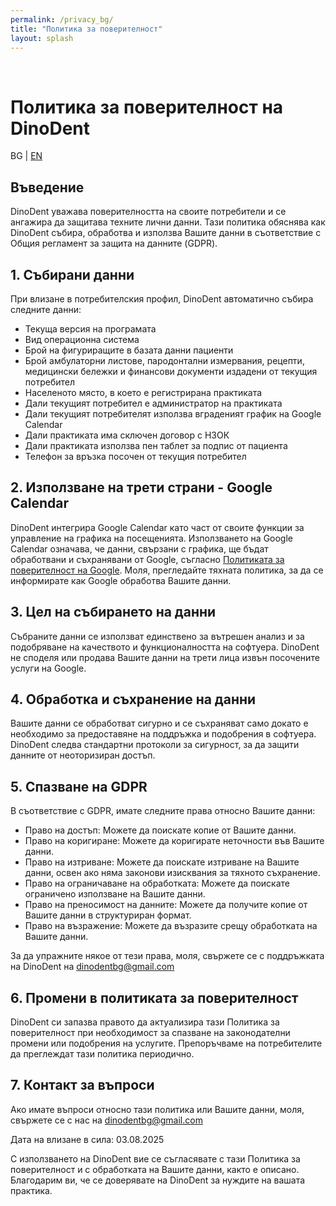 ```yaml
---
permalink: /privacy_bg/
title: "Политика за поверителност"
layout: splash
---
```

<br>



# Политика за поверителност на DinoDent 
BG | [EN](/privacy_en)


## Въведение

DinoDent уважава поверителността на своите потребители и се ангажира да защитава техните лични данни. Тази политика обяснява как DinoDent събира, обработва и използва Вашите данни в съответствие с Общия регламент за защита на данните (GDPR).

## 1. Събирани данни

При влизане в потребителския профил, DinoDent автоматично събира следните данни:

- Текуща версия на програмата
- Вид операционна система
- Брой на фигуриращите в базата данни пациенти
- Брой амбулаторни листове, пародонтални измервания, рецепти, медицински бележки и финансови документи издадени от текущия потребител
- Населеното място, в което е регистрирана практиката
- Дали текущият потребител е администратор на практиката
- Дали текущият потребителят използва вграденият график на Google Calendar
- Дали практиката има сключен договор с НЗОК
- Дали практиката използва пен таблет за подпис от пациента
- Телефон за връзка посочен от текущия потребител

## 2. Използване на трети страни - Google Calendar

DinoDent интегрира Google Calendar като част от своите функции за управление на графика на посещенията. Използването на Google Calendar означава, че данни, свързани с графика, ще бъдат обработвани и съхранявани от Google, съгласно [Политиката за поверителност на Google](https://policies.google.com/privacy?hl=bg). Моля, прегледайте тяхната политика, за да се информирате как Google обработва Вашите данни.

## 3. Цел на събирането на данни

Събраните данни се използват единствено за вътрешен анализ и за подобряване на качеството и функционалността на софтуера. DinoDent не споделя или продава Вашите данни на трети лица извън посочените услуги на Google.

## 4. Обработка и съхранение на данни

Вашите данни се обработват сигурно и се съхраняват само докато е необходимо за предоставяне на поддръжка и подобрения в софтуера. DinoDent следва стандартни протоколи за сигурност, за да защити данните от неоторизиран достъп.

## 5. Спазване на GDPR

В съответствие с GDPR, имате следните права относно Вашите данни:

- Право на достъп: Можете да поискате копие от Вашите данни.
- Право на коригиране: Можете да коригирате неточности във Вашите данни.
- Право на изтриване: Можете да поискате изтриване на Вашите данни, освен ако няма законови изисквания за тяхното съхранение.
- Право на ограничаване на обработката: Можете да поискате ограничено използване на Вашите данни.
- Право на преносимост на данните: Можете да получите копие от Вашите данни в структуриран формат.
- Право на възражение: Можете да възразите срещу обработката на Вашите данни.

За да упражните някое от тези права, моля, свържете се с поддръжката на DinoDent на [dinodentbg@gmail.com](mailto:dinodentbg@gmail.com)

## 6. Промени в политиката за поверителност

DinoDent си запазва правото да актуализира тази Политика за поверителност при необходимост за спазване на законодателни промени или подобрения на услугите. Препоръчваме на потребителите да преглеждат тази политика периодично.

## 7. Контакт за въпроси

Ако имате въпроси относно тази политика или Вашите данни, моля, свържете се с нас на [dinodentbg@gmail.com](mailto:dinodentbg@gmail.com)

Дата на влизане в сила: 03.08.2025

С използването на DinoDent вие се съгласявате с тази Политика за поверителност и с обработката на Вашите данни, както е описано. Благодарим ви, че се доверявате на DinoDent за нуждите на вашата практика.
